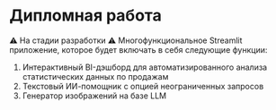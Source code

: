 # Дипломная работа 
⚠️ На стадии разработки ⚠️ 
Многофункциональное Streamlit приложение, которое будет включать в себя следующие функции:
1. Интерактивный BI-дэшборд для автоматизированного анализа статистических данных по продажам
2. Текстовый ИИ-помощник с опцией неограниченных запросов
3. Генератор изображений на базе LLM 
